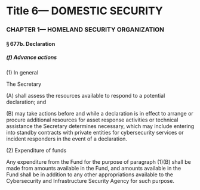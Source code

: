 
# Title 6— DOMESTIC SECURITY
### CHAPTER 1— HOMELAND SECURITY ORGANIZATION
#### § 677b. Declaration
##### (f) Advance actions

(1) In general

The Secretary

(A) shall assess the resources available to respond to a potential declaration; and

(B) may take actions before and while a declaration is in effect to arrange or procure additional resources for asset response activities or technical assistance the Secretary determines necessary, which may include entering into standby contracts with private entities for cybersecurity services or incident responders in the event of a declaration.

(2) Expenditure of funds

Any expenditure from the Fund for the purpose of paragraph (1)(B) shall be made from amounts available in the Fund, and amounts available in the Fund shall be in addition to any other appropriations available to the Cybersecurity and Infrastructure Security Agency for such purpose.
